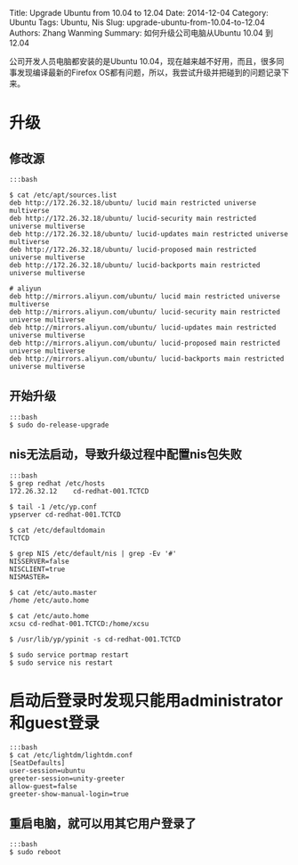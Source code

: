 Title: Upgrade Ubuntu from 10.04 to 12.04
Date: 2014-12-04
Category: Ubuntu
Tags: Ubuntu, Nis
Slug: upgrade-ubuntu-from-10.04-to-12.04
Authors: Zhang Wanming
Summary: 如何升级公司电脑从Ubuntu 10.04 到 12.04

公司开发人员电脑都安装的是Ubuntu 10.04，现在越来越不好用，而且，很多同事发现编译最新的Firefox OS都有问题，所以，我尝试升级并把碰到的问题记录下来。

升级
=====

修改源
-------

    :::bash

    $ cat /etc/apt/sources.list
    deb http://172.26.32.18/ubuntu/ lucid main restricted universe multiverse
    deb http://172.26.32.18/ubuntu/ lucid-security main restricted universe multiverse
    deb http://172.26.32.18/ubuntu/ lucid-updates main restricted universe multiverse
    deb http://172.26.32.18/ubuntu/ lucid-proposed main restricted universe multiverse
    deb http://172.26.32.18/ubuntu/ lucid-backports main restricted universe multiverse

    # aliyun
    deb http://mirrors.aliyun.com/ubuntu/ lucid main restricted universe multiverse
    deb http://mirrors.aliyun.com/ubuntu/ lucid-security main restricted universe multiverse
    deb http://mirrors.aliyun.com/ubuntu/ lucid-updates main restricted universe multiverse
    deb http://mirrors.aliyun.com/ubuntu/ lucid-proposed main restricted universe multiverse
    deb http://mirrors.aliyun.com/ubuntu/ lucid-backports main restricted universe multiverse


开始升级
---------

    :::bash
    $ sudo do-release-upgrade

nis无法启动，导致升级过程中配置nis包失败
-----------------------------------------

    :::bash
    $ grep redhat /etc/hosts
    172.26.32.12    cd-redhat-001.TCTCD

    $ tail -1 /etc/yp.conf 
    ypserver cd-redhat-001.TCTCD

    $ cat /etc/defaultdomain 
    TCTCD

    $ grep NIS /etc/default/nis | grep -Ev '#'
    NISSERVER=false
    NISCLIENT=true
    NISMASTER=

    $ cat /etc/auto.master
    /home /etc/auto.home

    $ cat /etc/auto.home 
    xcsu cd-redhat-001.TCTCD:/home/xcsu

    $ /usr/lib/yp/ypinit -s cd-redhat-001.TCTCD

    $ sudo service portmap restart
    $ sudo service nis restart

启动后登录时发现只能用administrator和guest登录
===============================================

    :::bash
    $ cat /etc/lightdm/lightdm.conf 
    [SeatDefaults]
    user-session=ubuntu
    greeter-session=unity-greeter
    allow-guest=false
    greeter-show-manual-login=true

重启电脑，就可以用其它用户登录了
---------------------------------

    :::bash
    $ sudo reboot
